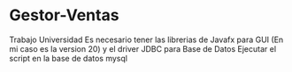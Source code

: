 # Gestor-Ventas
Trabajo Universidad
Es necesario tener las librerias de Javafx para GUI (En mi caso es la version 20) y el driver JDBC para Base de Datos
Ejecutar el script en la base de datos mysql
